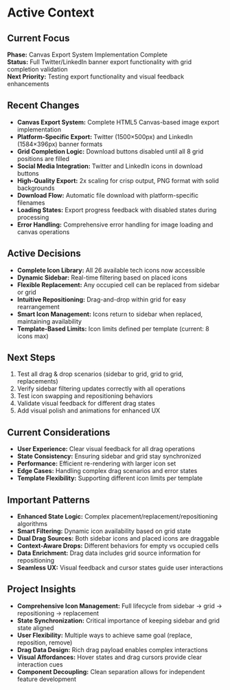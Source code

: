 # Active Context

## Current Focus
**Phase:** Canvas Export System Implementation Complete  
**Status:** Full Twitter/LinkedIn banner export functionality with grid completion validation  
**Next Priority:** Testing export functionality and visual feedback enhancements  

## Recent Changes
- **Canvas Export System:** Complete HTML5 Canvas-based image export implementation
- **Platform-Specific Export:** Twitter (1500×500px) and LinkedIn (1584×396px) banner formats
- **Grid Completion Logic:** Download buttons disabled until all 8 grid positions are filled
- **Social Media Integration:** Twitter and LinkedIn icons in download buttons
- **High-Quality Export:** 2x scaling for crisp output, PNG format with solid backgrounds
- **Download Flow:** Automatic file download with platform-specific filenames
- **Loading States:** Export progress feedback with disabled states during processing
- **Error Handling:** Comprehensive error handling for image loading and canvas operations

## Active Decisions
- **Complete Icon Library:** All 26 available tech icons now accessible
- **Dynamic Sidebar:** Real-time filtering based on placed icons
- **Flexible Replacement:** Any occupied cell can be replaced from sidebar or grid
- **Intuitive Repositioning:** Drag-and-drop within grid for easy rearrangement
- **Smart Icon Management:** Icons return to sidebar when replaced, maintaining availability
- **Template-Based Limits:** Icon limits defined per template (current: 8 icons max)

## Next Steps
1. Test all drag & drop scenarios (sidebar to grid, grid to grid, replacements)
2. Verify sidebar filtering updates correctly with all operations
3. Test icon swapping and repositioning behaviors
4. Validate visual feedback for different drag states
5. Add visual polish and animations for enhanced UX

## Current Considerations
- **User Experience:** Clear visual feedback for all drag operations
- **State Consistency:** Ensuring sidebar and grid stay synchronized
- **Performance:** Efficient re-rendering with larger icon set
- **Edge Cases:** Handling complex drag scenarios and error states
- **Template Flexibility:** Supporting different icon limits per template

## Important Patterns
- **Enhanced State Logic:** Complex placement/replacement/repositioning algorithms
- **Smart Filtering:** Dynamic icon availability based on grid state  
- **Dual Drag Sources:** Both sidebar icons and placed icons are draggable
- **Context-Aware Drops:** Different behaviors for empty vs occupied cells
- **Data Enrichment:** Drag data includes grid source information for repositioning
- **Seamless UX:** Visual feedback and cursor states guide user interactions

## Project Insights
- **Comprehensive Icon Management:** Full lifecycle from sidebar → grid → repositioning → replacement
- **State Synchronization:** Critical importance of keeping sidebar and grid state aligned
- **User Flexibility:** Multiple ways to achieve same goal (replace, reposition, remove)
- **Drag Data Design:** Rich drag payload enables complex interactions
- **Visual Affordances:** Hover states and drag cursors provide clear interaction cues
- **Component Decoupling:** Clean separation allows for independent feature development
